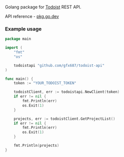Golang package for [Todoist](https://todoist.com/) REST API.

API reference - [pkg.go.dev](https://pkg.go.dev/github.com/gfx687/todoist-api)

### Example usage
```go
package main

import (
	"fmt"
	"os"

	todoistapi "github.com/gfx687/todoist-api"
)

func main() {
	token := "YOUR_TODOIST_TOKEN"

	todoistClient, err := todoistapi.NewClient(token)
	if err != nil {
		fmt.Println(err)
		os.Exit(1)
	}

	projects, err := todoistClient.GetProjectList()
	if err != nil {
		fmt.Println(err)
		os.Exit(1)
	}

	fmt.Println(projects)
}
```
